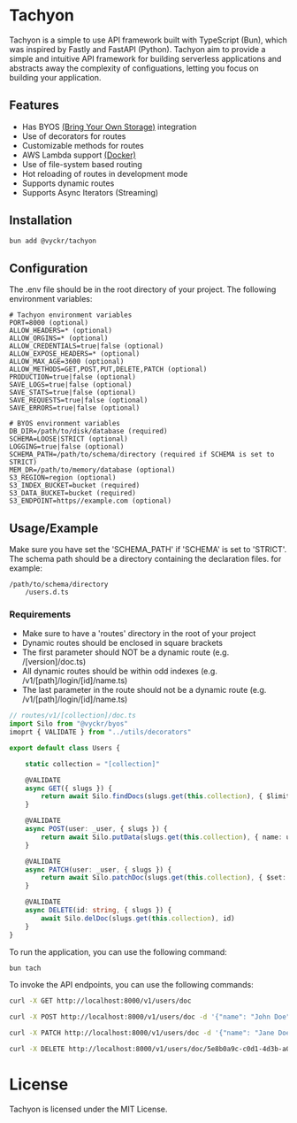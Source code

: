 # Tachyon

Tachyon is a simple to use API framework built with TypeScript (Bun), which was inspired by Fastly  and FastAPI (Python). Tachyon aim to provide a simple and intuitive API framework for building serverless applications and abstracts away the complexity of configuations, letting you focus on building your application.

## Features

- Has BYOS [(Bring Your Own Storage)](https://github.com/Chidelma/BYOS) integration
- Use of decorators for routes
- Customizable methods for routes
- AWS Lambda support [(Docker)](https://hub.docker.com/repository/docker/iyormobi/tachyon/general)
- Use of file-system based routing
- Hot reloading of routes in development mode
- Supports dynamic routes
- Supports Async Iterators (Streaming)

## Installation

```bash
bun add @vyckr/tachyon
```

## Configuration

The .env file should be in the root directory of your project. The following environment variables:
```
# Tachyon environment variables
PORT=8000 (optional)
ALLOW_HEADERS=* (optional)
ALLOW_ORGINS=* (optional)
ALLOW_CREDENTIALS=true|false (optional)
ALLOW_EXPOSE_HEADERS=* (optional)
ALLOW_MAX_AGE=3600 (optional)
ALLOW_METHODS=GET,POST,PUT,DELETE,PATCH (optional)
PRODUCTION=true|false (optional)
SAVE_LOGS=true|false (optional)
SAVE_STATS=true|false (optional)
SAVE_REQUESTS=true|false (optional)
SAVE_ERRORS=true|false (optional)

# BYOS environment variables
DB_DIR=/path/to/disk/database (required)
SCHEMA=LOOSE|STRICT (optional)
LOGGING=true|false (optional)
SCHEMA_PATH=/path/to/schema/directory (required if SCHEMA is set to STRICT)
MEM_DR=/path/to/memory/database (optional)
S3_REGION=region (optional)
S3_INDEX_BUCKET=bucket (required)
S3_DATA_BUCKET=bucket (required)
S3_ENDPOINT=https//example.com (optional)
```

## Usage/Example

Make sure you have set the 'SCHEMA_PATH' if 'SCHEMA' is set to 'STRICT'. The schema path should be a directory containing the declaration files. for example:

```
/path/to/schema/directory
    /users.d.ts
```
### Requirements
- Make sure to have a 'routes' directory in the root of your project
- Dynamic routes should be enclosed in square brackets
- The first parameter should NOT be a dynamic route (e.g. /[version]/doc.ts)
- All dynamic routes should be within odd indexes (e.g. /v1/[path]/login/[id]/name.ts)
- The last parameter in the route should not be a dynamic route (e.g. /v1/[path]/login/[id]/name.ts)

```typescript
// routes/v1/[collection]/doc.ts
import Silo from "@vyckr/byos"
imoprt { VALIDATE } from "../utils/decorators"

export default class Users {

    static collection = "[collection]"

    @VALIDATE
    async GET({ slugs }) {
        return await Silo.findDocs(slugs.get(this.collection), { $limit: 10 })
    }

    @VALIDATE
    async POST(user: _user, { slugs }) {
        return await Silo.putData(slugs.get(this.collection), { name: user.name, age: user.age })
    }

    @VALIDATE
    async PATCH(user: _user, { slugs }) {
        return await Silo.patchDoc(slugs.get(this.collection), { $set: { name: user.name, age: user.age } })
    }

    @VALIDATE
    async DELETE(id: string, { slugs }) {
        await Silo.delDoc(slugs.get(this.collection), id)
    }   
}
```

To run the application, you can use the following command:

```bash 
bun tach
```

To invoke the API endpoints, you can use the following commands:

```bash
curl -X GET http://localhost:8000/v1/users/doc
```

```bash
curl -X POST http://localhost:8000/v1/users/doc -d '{"name": "John Doe", "age": 30}'
```

```bash
curl -X PATCH http://localhost:8000/v1/users/doc -d '{"name": "Jane Doe", "age": 31}'
```

```bash
curl -X DELETE http://localhost:8000/v1/users/doc/5e8b0a9c-c0d1-4d3b-a0b1-e2d8e0e9a1c0
```

# License

Tachyon is licensed under the MIT License.